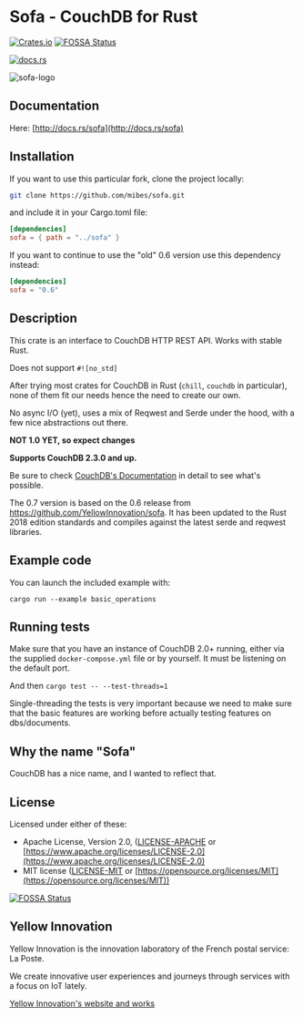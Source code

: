 # Sofa - CouchDB for Rust

[![Crates.io](https://img.shields.io/crates/v/sofa.svg)](https://crates.io/crates/sofa)
[![FOSSA Status](https://app.fossa.io/api/projects/git%2Bgithub.com%2FYellowInnovation%2Fsofa.svg?type=shield)](https://app.fossa.io/projects/git%2Bgithub.com%2FYellowInnovation%2Fsofa?ref=badge_shield)

[![docs.rs](https://docs.rs/sofa/badge.svg)](https://docs.rs/sofa)

![sofa-logo](https://raw.githubusercontent.com/mibes/sofa/master/docs/logo-sofa.png "Logo Sofa")

## Documentation

Here: [http://docs.rs/sofa](http://docs.rs/sofa)

## Installation

If you want to use this particular fork, clone the project locally:

```bash
git clone https://github.com/mibes/sofa.git
```
and include it in your Cargo.toml file:
```toml
[dependencies]
sofa = { path = "../sofa" }
```

If you want to continue to use the "old" 0.6 version use this dependency instead:
```toml
[dependencies]
sofa = "0.6"
```

## Description

This crate is an interface to CouchDB HTTP REST API. Works with stable Rust.

Does not support `#![no_std]`

After trying most crates for CouchDB in Rust (`chill`, `couchdb` in particular), none of them fit our needs hence the need to create our own.

No async I/O (yet), uses a mix of Reqwest and Serde under the hood, with a few nice abstractions out there.

**NOT 1.0 YET, so expect changes**

**Supports CouchDB 2.3.0 and up.**

Be sure to check [CouchDB's Documentation](http://docs.couchdb.org/en/latest/index.html) in detail to see what's possible.

The 0.7 version is based on the 0.6 release from https://github.com/YellowInnovation/sofa.
It has been updated to the Rust 2018 edition standards and compiles against the latest serde and reqwest libraries.

## Example code

You can launch the included example with:
```shell script
cargo run --example basic_operations
```

## Running tests

Make sure that you have an instance of CouchDB 2.0+ running, either via the supplied `docker-compose.yml` file or by yourself. It must be listening on the default port.

And then
`cargo test -- --test-threads=1`

Single-threading the tests is very important because we need to make sure that the basic features are working before actually testing features on dbs/documents.

## Why the name "Sofa"

CouchDB has a nice name, and I wanted to reflect that.

## License

Licensed under either of these:

* Apache License, Version 2.0, ([LICENSE-APACHE](LICENSE-APACHE) or
   [https://www.apache.org/licenses/LICENSE-2.0](https://www.apache.org/licenses/LICENSE-2.0)
* MIT license ([LICENSE-MIT](LICENSE-MIT) or
   [https://opensource.org/licenses/MIT](https://opensource.org/licenses/MIT))


[![FOSSA Status](https://app.fossa.io/api/projects/git%2Bgithub.com%2FYellowInnovation%2Fsofa.svg?type=large)](https://app.fossa.io/projects/git%2Bgithub.com%2FYellowInnovation%2Fsofa?ref=badge_large)

## Yellow Innovation

Yellow Innovation is the innovation laboratory of the French postal service: La Poste.

We create innovative user experiences and journeys through services with a focus on IoT lately.

[Yellow Innovation's website and works](http://yellowinnovation.fr/en/)